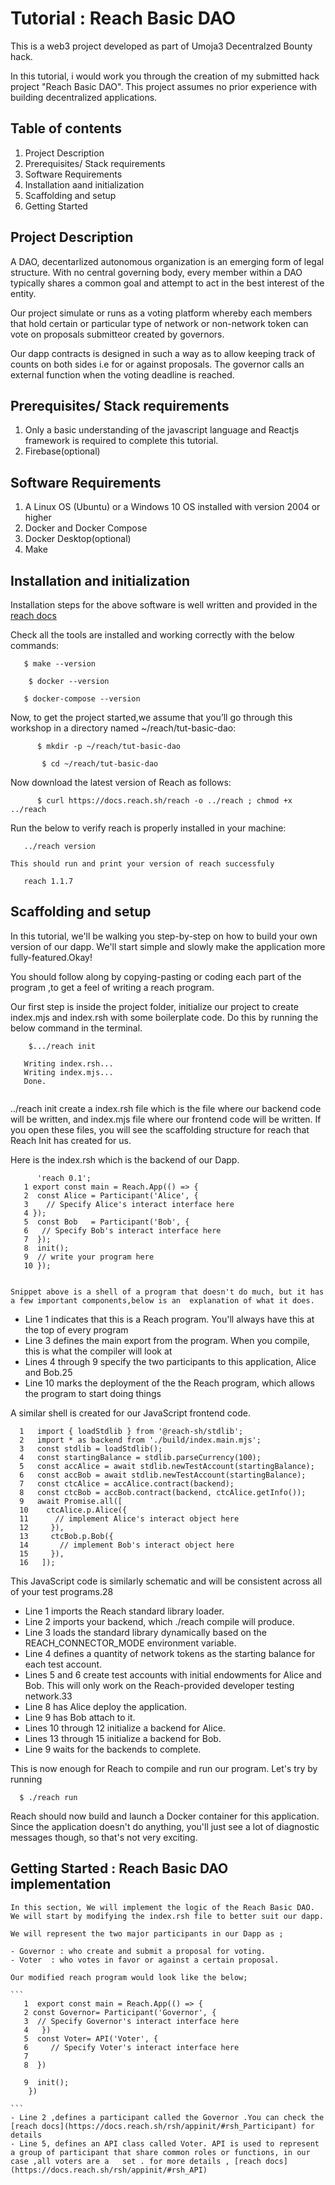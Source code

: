# Tutorial : Reach Basic DAO

This is a web3 project developed as part of Umoja3 Decentralzed Bounty hack.

In this tutorial, i would work you through the  creation of  my submitted hack project "Reach Basic DAO".
This project assumes no prior experience with building decentralized applications.

## Table of contents

1. Project Description
2.  Prerequisites/ Stack requirements
3.  Software Requirements
4. Installation aand initialization
5. Scaffolding and setup
6. Getting Started

## Project Description

A DAO, decentarlized autonomous organization is an emerging form of legal structure. With no central governing body, every member within a DAO typically shares a common goal and attempt to act in the best interest of the entity.

Our project simulate or runs as a voting platform whereby each members that hold certain or particular type of network or non-network token can vote on proposals submitteor created by governors.

Our dapp contracts is designed in such a way as to allow keeping track of counts on both sides i.e for or against proposals. The governor calls an external function when the voting deadline is reached.

##  Prerequisites/ Stack requirements

1. Only a  basic understanding of the javascript language and Reactjs framework is required to complete this tutorial.
2. Firebase(optional)

## Software Requirements

1. A Linux OS (Ubuntu) or a Windows 10 OS installed with version 2004 or higher
2. Docker and Docker Compose
3. Docker Desktop(optional)
4. Make

##  Installation and initialization

 Installation steps for the above software is well written and provided in the [reach docs](https://docs.reach.sh/quickstart/)
 
 Check all the tools are installed and working correctly with the below commands:
 
 ```
    $ make --version
 
 ```
 ```
     $ docker --version
 ```
 ```
    $ docker-compose --version
 
 ```
  Now, to get the project started,we assume that you’ll go through this workshop in a directory named ~/reach/tut-basic-dao:
    
    
 ```
       $ mkdir -p ~/reach/tut-basic-dao

 ```
 
 ```
        $ cd ~/reach/tut-basic-dao
 
 ```
 
   Now download the latest version of Reach as follows:
   
   ```
         $ curl https://docs.reach.sh/reach -o ../reach ; chmod +x ../reach
   ```
   
   Run the below to verify reach is properly installed in your machine:
   
   ```
      ../reach version
   ```
    This should run and print your version of reach successfuly
   
   ```
      reach 1.1.7
   
   ```
   
   
   ## Scaffolding and setup
   
  In this tutorial, we'll be walking you step-by-step on how to build your own version of our dapp. We'll start simple and slowly make the application more fully-featured.Okay!
   
 You should follow along by copying-pasting or coding  each part of the program ,to get a feel of writing a reach program.
   
 Our first step is inside the project folder, initialize our project to create index.mjs and index.rsh with some boilerplate code. Do this by running the below command in the terminal.
 
 ```
     $.../reach init

    Writing index.rsh...
    Writing index.mjs...
    Done.
 
 
 ```
 
 ../reach init create a index.rsh file which is the file where our backend code will be written, and index.mjs file where our frontend code will be written. If you open these files, you will see the scaffolding structure for reach that Reach Init has created for us.
  

Here is the index.rsh which is the backend of our Dapp.

```
      'reach 0.1';
   1 export const main = Reach.App(() => {
   2  const Alice = Participant('Alice', {
   3    // Specify Alice's interact interface here
   4 });
   5  const Bob   = Participant('Bob', {
   6   // Specify Bob's interact interface here
   7  });
   8  init();
   9  // write your program here
   10 });


```
    Snippet above is a shell of a program that doesn't do much, but it has a few important components,below is an  explanation of what it does.

   - Line 1 indicates that this is a Reach program. You'll always have this at the top of every program
   - Line 3 defines the main export from the program. When you compile, this is what the compiler will look at
   - Lines 4 through 9 specify the two participants to this application, Alice and Bob.25
   - Line 10 marks the deployment of the the Reach program, which allows the program to start doing things

 A similar shell is created  for our JavaScript frontend code. 
 
 ```
   1   import { loadStdlib } from '@reach-sh/stdlib';
   2   import * as backend from './build/index.main.mjs';
   3   const stdlib = loadStdlib();
   4   const startingBalance = stdlib.parseCurrency(100);
   5   const accAlice = await stdlib.newTestAccount(startingBalance);
   6   const accBob = await stdlib.newTestAccount(startingBalance);
   7   const ctcAlice = accAlice.contract(backend);
   8   const ctcBob = accBob.contract(backend, ctcAlice.getInfo());
   9   await Promise.all([
   10    ctcAlice.p.Alice({
   11      // implement Alice's interact object here
   12     }),
   13     ctcBob.p.Bob({
   14       // implement Bob's interact object here
   15     }),
   16   ]);

 ```
 
   This JavaScript code is similarly schematic and will be consistent across all of your test programs.28

   - Line 1 imports the Reach standard library loader.
   - Line 2 imports your backend, which ./reach compile will produce.
   - Line 3 loads the standard library dynamically based on the REACH_CONNECTOR_MODE environment variable.
   - Line 4 defines a quantity of network tokens as the starting balance for each test account.
   - Lines 5 and 6 create test accounts with initial endowments for Alice and Bob. This will only work on the Reach-provided developer testing network.33
   - Line 8 has Alice deploy the application.
   - Line 9 has Bob attach to it.
   - Lines 10 through 12 initialize a backend for Alice.
   - Lines 13 through 15 initialize a backend for Bob.
   - Line 9 waits for the backends to complete.

  This is now enough for Reach to compile and run our program. Let's try by running
 
  ```
    $ ./reach run
  
  ```
 Reach should now build and launch a Docker container for this application. Since the application doesn't do anything, you'll just see a lot of diagnostic messages though, so that's not very exciting.
 
 ## Getting Started : Reach Basic DAO implementation
 
    In this section, We will implement the logic of the Reach Basic DAO. We will start by modifying the index.rsh file to better suit our dapp.
    
    We will represent the two major participants in our Dapp as ;
    
    - Governor : who create and submit a proposal for voting.
    - Voter  : who votes in favor or against a certain proposal.
    
    Our modified reach program would look like the below;
    
    ``` 
       1  export const main = Reach.App(() => {
       2 const Governor= Participant('Governor', {
       3  // Specify Governor's interact interface here
       4   })
       5  const Voter= API('Voter', {  
       6     // Specify Voter's interact interface here
       7   
       8  })
         
       9  init();
        })
           
    ```
    - Line 2 ,defines a participant called the Governor .You can check the [reach docs](https://docs.reach.sh/rsh/appinit/#rsh_Participant) for details
    - Line 5, defines an API class called Voter. API is used to represent a group of participant that share common roles or functions, in our case ,all voters are a   set . for more details , [reach docs](https://docs.reach.sh/rsh/appinit/#rsh_API)




